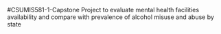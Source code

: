 #CSUMIS581-1-Capstone Project to evaluate mental health facilities availability and compare with prevalence of alcohol misuse and abuse by state
